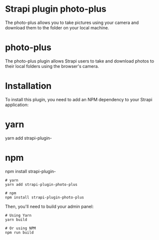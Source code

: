 # Strapi plugin photo-plus

The photo-plus allows you to take pictures using your camera and download them to the folder on your local machine.
# photo-plus

The photo-plus plugin allows Strapi users to take and download photos to their local folders using the browser's camera.

# Installation

To install this plugin, you need to add an NPM dependency to your Strapi application:

# yarn
yarn add strapi-plugin-<name>

# npm
npm install strapi-plugin-<name>
```
# yarn
yarn add strapi-plugin-photo-plus

# npm
npm install strapi-plugin-photo-plus
```

Then, you'll need to build your admin panel:
```
# Using Yarn
yarn build

# Or using NPM
npm run build
```
